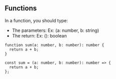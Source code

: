 ## Functions

In a function, you should type:
- The parameters: Ex: (a: number, b: string)
- The return: Ex: (): boolean

```
function sum(a: number, b: number): number {
  return a + b;
}

const sum = (a: number, b: number): number => {
  return a + b;
};
```